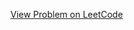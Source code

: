 [View Problem on LeetCode](https://leetcode.com/problems/minimum-adjacent-swaps-to-alternate-parity/)